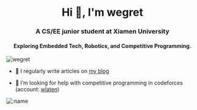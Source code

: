 <h1 align="center">Hi 👋, I'm wegret</h1>
<h3 align="center">A CS/EE junior student at Xiamen University</h3>
<h4 align="center">Exploring Embedded Tech, Robotics, and Competitive Programming.</h4>

<p align="left"> <img src="https://komarev.com/ghpvc/?username=wegret&label=Profile%20views&color=0e75b6&style=flat" alt="wegret" /> </p>

- 📝 I regularly write articles on [my blog](https://wegret.github.io/)

- 🤝 I’m looking for help with competitive programming in codeforces (account: [wlaten](https://codeforces.com/profile/wlaten))

<img src="https://count.getloli.com/@:wegret?theme=booru-lewd" alt=":name" />
